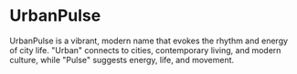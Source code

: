# UrbanPulse
UrbanPulse is a vibrant, modern name that evokes the rhythm and energy of city life. "Urban" connects to cities, contemporary living, and modern culture, while "Pulse" suggests energy, life, and movement.
